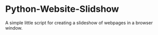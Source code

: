 # Python-Website-Slidshow
A simple little script for creating a slideshow of webpages in a browser window.
